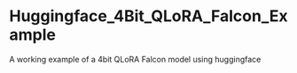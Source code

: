 # Huggingface_4Bit_QLoRA_Falcon_Example
A working example of a 4bit QLoRA Falcon model using huggingface
